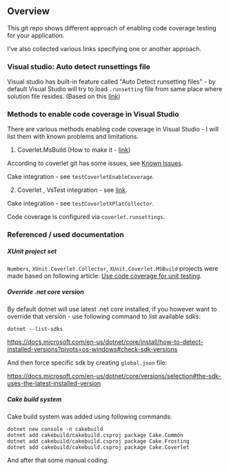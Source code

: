 ## Overview

This git repo shows different approach of enabling code coverage testing for your application.

I've also collected various links specifying one or another approach.



### Visual studio: Auto detect runsettings file

Visual studio has built-in feature called "Auto Detect runsetting files" - by default Visual Studio will try to load `.runsetting` file from same place where solution file resides. (Based on this [link](https://developercommunity.visualstudio.com/t/auto-detect-runsettings-file-is-not-working/1033850))



### Methods to enable code coverage in Visual Studio

There are various methods enabling code coverage in Visual Studio - I will list them with known problems and limitations.

1. Coverlet.MsBuild (How to make it - [link](#xunit-project-set))

According to coverlet git has some issues, see [Known Issues](https://github.com/coverlet-coverage/coverlet/blob/master/Documentation/KnownIssues.md).

Cake integration - see `testCoverletEnableCoverage`.



2. Coverlet , VsTest integration - see [link](https://github.com/coverlet-coverage/coverlet/blob/master/Documentation/VSTestIntegration.md).

Cake integration - see `testCoverletXPlatCollector`.

Code coverage is configured via `coverlet.runsettings`.



### Referenced / used documentation

##### XUnit project set

`Numbers`, `XUnit.Coverlet.Collector`, `XUnit.Coverlet.MSBuild` projects were made based on following article: [Use code coverage for unit testing](https://docs.microsoft.com/en-us/dotnet/core/testing/unit-testing-code-coverage?tabs=windows).

##### Override .net core version

By default dotnet will use latest .net core installed, if you however want to override that version - use following command to list available sdks:

`dotnet --list-sdks`

https://docs.microsoft.com/en-us/dotnet/core/install/how-to-detect-installed-versions?pivots=os-windows#check-sdk-versions

And then force specific sdk by creating `global.json` file:

https://docs.microsoft.com/en-us/dotnet/core/versions/selection#the-sdk-uses-the-latest-installed-version

##### Cake build system

Cake build system was added using following commands:

```
dotnet new console -n cakebuild
dotnet add cakebuild/cakebuild.csproj package Cake.Common
dotnet add cakebuild/cakebuild.csproj package Cake.Frosting
dotnet add cakebuild/cakebuild.csproj package Cake.Coverlet
```

And after that some manual coding.

